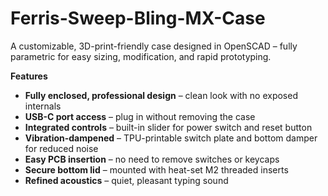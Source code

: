 # Ferris-Sweep-Bling-MX-Case
A customizable, 3D-print-friendly case designed in OpenSCAD – fully parametric for easy sizing, modification, and rapid prototyping.

**Features**

* **Fully enclosed, professional design** – clean look with no exposed internals
* **USB-C port access** – plug in without removing the case
* **Integrated controls** – built-in slider for power switch and reset button
* **Vibration-dampened** – TPU-printable switch plate and bottom damper for reduced noise
* **Easy PCB insertion** – no need to remove switches or keycaps
* **Secure bottom lid** – mounted with heat-set M2 threaded inserts
* **Refined acoustics** – quiet, pleasant typing sound

